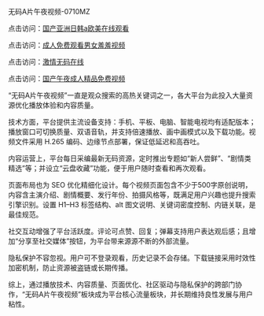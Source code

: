 无码A片午夜视频-0710MZ

点击访问：<a href="https://heiliaozj3tjd.pages.dev">国产亚洲日韩a欧美在线观看</a>

点击访问：<a href="https://heiliaoga6s9v.pages.dev">成人免费观看男女羞羞视频</a>

点击访问：<a href="https://heiliaoxqkkct.pages.dev">激情无码在线</a>

点击访问：<a href="https://heiliaowt0d7p.pages.dev">国产午夜成人精品免费视频</a>

“无码A片午夜视频”一直是观众搜索的高热关键词之一，各大平台为此投入大量资源优化播放体验和内容质量。

技术方面，平台提供主流设备支持：手机、平板、电脑、智能电视均有适配版本；播放窗口可切换质量、双语音轨，并支持倍速播放、画中画模式以及下载功能。视频文件采用 H.265 编码、边缘节点部署，保证低延迟和高吞吐。

内容运营上，平台每日采编最新无码资源，定时推出专题如“新人尝鲜”、“剧情类精选”等；并设立“云盘收藏”功能，便于用户随时查看和再次观看。

页面布局也为 SEO 优化精细化设计。每个视频页面包含不少于500字原创说明，内容含主演介绍、剧情概要、发行年份、拍摄风格等，既满足用户兴趣也提升搜索引擎识别。设置 H1–H3 标签结构、alt 图文说明、关键词密度控制、内链关联，是最佳规范。

社交互动增强了平台活跃度。评论可点赞、回复；弹幕支持用户表达观后感；且增加“分享至社交媒体”按钮，为平台带来源源不断的外部流量。

隐私保护不容忽视。用户可不登录观看，历史记录不会存储。下载链接采用时效性加密机制，防止资源被盗链或长期传播。

综上，通过播放技术、内容质量、页面优化、社区驱动与隐私保护的跨部门协作，“无码A片午夜视频”板块成为平台核心流量板块，并长期维持良性发展与用户粘性。

<span style="display:none;">[Canonical link](https://github.com/uhh295345/ribennn7609 )</span>
